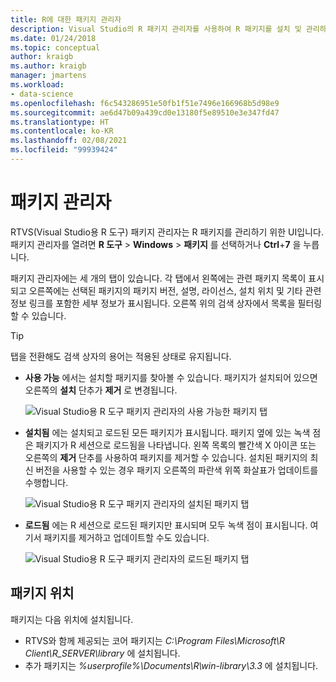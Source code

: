 ```yaml
---
title: R에 대한 패키지 관리자
description: Visual Studio의 R 패키지 관리자를 사용하여 R 패키지를 설치 및 관리하는 방법입니다.
ms.date: 01/24/2018
ms.topic: conceptual
author: kraigb
ms.author: kraigb
manager: jmartens
ms.workload:
- data-science
ms.openlocfilehash: f6c543286951e50fb1f51e7496e166968b5d98e9
ms.sourcegitcommit: ae6d47b09a439cd0e13180f5e89510e3e347fd47
ms.translationtype: HT
ms.contentlocale: ko-KR
ms.lasthandoff: 02/08/2021
ms.locfileid: "99939424"
---
```

# <a name="package-manager"></a>패키지 관리자

RTVS(Visual Studio용 R 도구) 패키지 관리자는 R 패키지를 관리하기 위한 UI입니다. 패키지 관리자를 열려면 **R 도구** > **Windows** > **패키지** 를 선택하거나 **Ctrl**+**7** 을 누릅니다.

패키지 관리자에는 세 개의 탭이 있습니다. 각 탭에서 왼쪽에는 관련 패키지 목록이 표시되고 오른쪽에는 선택된 패키지의 패키지 버전, 설명, 라이선스, 설치 위치 및 기타 관련 정보 링크를 포함한 세부 정보가 표시됩니다. 오른쪽 위의 검색 상자에서 목록을 필터링할 수 있습니다.

> [!Tip]
> 탭을 전환해도 검색 상자의 용어는 적용된 상태로 유지됩니다.

- **사용 가능** 에서는 설치할 패키지를 찾아볼 수 있습니다. 패키지가 설치되어 있으면 오른쪽의 **설치** 단추가 **제거** 로 변경됩니다.

    ![Visual Studio용 R 도구 패키지 관리자의 사용 가능한 패키지 탭](media/package-manager-available.png)

- **설치됨** 에는 설치되고 로드된 모든 패키지가 표시됩니다. 패키지 옆에 있는 녹색 점은 패키지가 R 세션으로 로드됨을 나타냅니다. 왼쪽 목록의 빨간색 X 아이콘 또는 오른쪽의 **제거** 단추를 사용하여 패키지를 제거할 수 있습니다. 설치된 패키지의 최신 버전을 사용할 수 있는 경우 패키지 오른쪽의 파란색 위쪽 화살표가 업데이트를 수행합니다.

    ![Visual Studio용 R 도구 패키지 관리자의 설치된 패키지 탭](media/package-manager-installed.png)

- **로드됨** 에는 R 세션으로 로드된 패키지만 표시되며 모두 녹색 점이 표시됩니다. 여기서 패키지를 제거하고 업데이트할 수도 있습니다.

    ![Visual Studio용 R 도구 패키지 관리자의 로드된 패키지 탭](media/package-manager-loaded.png)

## <a name="package-locations"></a>패키지 위치

패키지는 다음 위치에 설치됩니다.

- RTVS와 함께 제공되는 코어 패키지는 *C:\Program Files\Microsoft\R Client\R_SERVER\library* 에 설치됩니다.
- 추가 패키지는 *%userprofile%\Documents\R\win-library\3.3* 에 설치됩니다.
